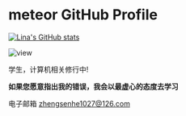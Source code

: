 # meteor  GitHub Profile 

[![Lina's GitHub stats](https://github-readme-stats.vercel.app/api?username=meteorOSS)](https://github.com/anuraghazra/github-readme-stats)

![view](https://moe-counter.glitch.me/get/@meteorOSS.readme)


学生，计算机相关修行中!

**如果您愿意指出我的错误，我会以最虚心的态度去学习**

电子邮箱 zhengsenhe1027@126.com
